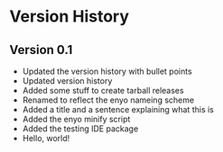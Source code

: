 Version History
===============

Version 0.1
-----------
* Updated the version history with bullet points
* Updated version history
* Added some stuff to create tarball releases
* Renamed to reflect the enyo nameing scheme
* Added a title and a sentence explaining what this is
* Added the enyo minify script
* Added the testing IDE package
* Hello, world!